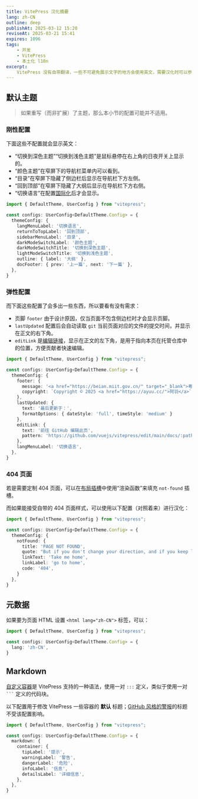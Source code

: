 ```yaml
---
title: VitePress 汉化摘要
lang: zh-CN
outline: deep
publishAt: 2025-03-12 15:20
reviseAt: 2025-03-21 15:41
expires: 1096
tags:
    - 开发
    - VitePress
    - 本土化 l10n
excerpt:
    VitePress 没有自带翻译，一些不可避免展示文字的地方会使用英文，需要汉化时可以参考本文进行配置。
---
```


## 默认主题

<LinkCard href="https://vitepress.dev/zh/reference/default-theme-config" text="默认主题配置 | VitePress" />

> 如果重写（而非扩展）了主题，那么本小节的配置可能并不适用。

### 刚性配置

下面这些不配置就会显示英文：

- “切换到深色主题”“切换到浅色主题”是鼠标悬停在右上角的日夜开关上显示的。
- “颜色主题”在窄屏下的导航栏菜单内可以看到。
- “目录”在窄屏下隐藏了侧边栏后显示在导航栏下方左侧。
- “回到顶部”在窄屏下隐藏了大纲后显示在导航栏下方右侧。
- “切换语言”在配置[国际化](https://vitepress.dev/zh/guide/i18n)后才会显示。

```typescript [.vitepress/config.ts]
import { DefaultTheme, UserConfig } from "vitepress";

const configs: UserConfig<DefaultTheme.Config> = {
  themeConfig: {
    langMenuLabel: '切换语言',
    returnToTopLabel: '回到顶部',
    sidebarMenuLabel: '目录',
    darkModeSwitchLabel: '颜色主题',
    darkModeSwitchTitle: '切换到深色主题',
    lightModeSwitchTitle: '切换到浅色主题',
    outline: { label: '大纲' },
    docFooter: { prev: '上一篇', next: '下一篇' },
  },
}
```

### 弹性配置

而下面这些配置了会多出一些东西，所以要看有没有需求：

- 页脚 `footer` 由于设计原因，仅当页面不包含侧边栏时才会显示页脚。
- `lastUpdated` 配置后会自动读取 `git` 当前页面对应的文件的提交时间，并显示在正文的右下角。
- `editLink` 是[编辑链接](https://vitepress.dev/zh/reference/default-theme-edit-link)，显示在正文的左下角，是用于指向本页在托管仓库中的位置，方便贡献者快速编辑。

```typescript [.vitepress/config.ts]
import { DefaultTheme, UserConfig } from "vitepress";

const configs: UserConfig<DefaultTheme.Config> = {
  themeConfig: {
    footer: {
      message: '<a href="https://beian.miit.gov.cn/" target="_blank">粤 ICP 备 ********** 号</a>',
      copyright: `Copyright © 2025 <a href="https://ayuu.cc/">阿羽</a>`,
    },
    lastUpdated: {
      text: '最后更新于：',
      formatOptions: { dateStyle: 'full', timeStyle: 'medium' }
    },
    editLink: {
      text: '前往 GitHub 编辑此页',
      pattern: 'https://github.com/vuejs/vitepress/edit/main/docs/:path',
    },
    langMenuLabel: '切换语言',
  },
}
```

### 404 页面

若是需要定制 404 页面，可以在[布局插槽](https://vitepress.dev/zh/guide/extending-default-theme#layout-slots)中使用“渲染函数”来填充 `not-found` 插槽。

而如果能接受自带的 404 页面样式，可以使用以下配置（对照着来）进行汉化：

```typescript [.vitepress/config.ts]
import { DefaultTheme, UserConfig } from "vitepress";

const configs: UserConfig<DefaultTheme.Config> = {
  themeConfig: {
    notFound: {
      title: 'PAGE NOT FOUND',
      quote: "But if you don't change your direction, and if you keep looking, you may end up where you are heading.",
      linkText: 'Take me home',
      linkLabel: 'go to home',
      code: '404',
    }
  },
}
```

## 元数据

<LinkCard href="https://vitepress.dev/zh/reference/site-config#site-metadata" text="站点元数据  | VitePress" />

如果要为页面 HTML 设置 `<html lang="zh-CN">` 标签，可以：

```typescript [.vitepress/config.ts]
import { DefaultTheme, UserConfig } from "vitepress";

const configs: UserConfig<DefaultTheme.Config> = {
  lang: 'zh-CN',
}
```

## Markdown

[自定义容器](https://vitepress.dev/zh/guide/markdown#custom-containers)是
VitePress 支持的一种语法，使用一对 `:::` 定义，类似于使用一对 <code>```</code> 定义的代码块。

以下配置用于修改 VitePress 一些容器的 **默认** 标题；[GitHub 风格的警报](https://vitepress.dev/zh/guide/markdown#github-flavored-alerts)的标题不受该配置影响。

```typescript [.vitepress/config.ts]
import { DefaultTheme, UserConfig } from "vitepress";

const configs: UserConfig<DefaultTheme.Config> = {
  markdown: {
    container: {
      tipLabel: '提示',
      warningLabel: '警告',
      dangerLabel: '危险',
      infoLabel: '信息',
      detailsLabel: '详细信息',
    },
  },
}
```
